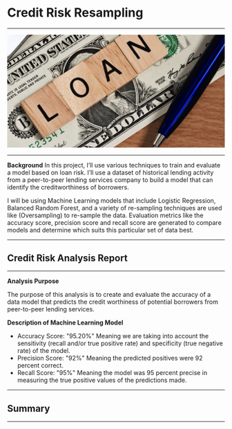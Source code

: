 # Credit Risk Resampling 

---

![](./Resources/Loan.png)

---

**Background** In this project, I’ll use various techniques to train and evaluate a model based on loan risk. I’ll use a dataset of historical lending activity from a peer-to-peer lending services company to build a model that can identify the creditworthiness of borrowers.

I will be using Machine Learning models that include Logistic Regression, Balanced Random Forest, and a variety of re-sampling techniques are used like (Oversampling) to re-sample the data. Evaluation metrics like the accuracy score, precision score and recall score are generated to compare models and determine which suits this particular set of data best.

---

## Credit Risk Analysis Report

---

**Analysis Purpose**

The purpose of this analysis is to create and evaluate the accuracy of a data model that predicts the credit worthiness of potential borrowers from peer-to-peer lending services.  

**Description of Machine Learning Model**

- Accuracy Score: "95.20%" Meaning we are taking into account the sensitivity (recall and/or true positive rate) and specificity (true negative rate) of the model. 
- Precision Score: "92%" Meaning the predicted positives were 92 percent correct.
- Recall Score: "95%" Meaning the model was 95 percent precise in measuring the true positive values of the predictions made.

---

## Summary 

---


